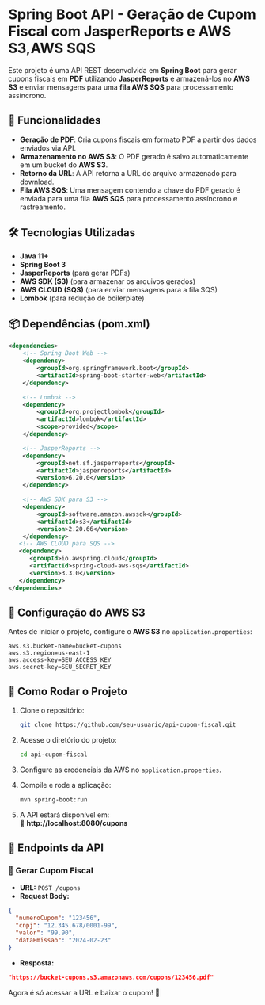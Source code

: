 # Spring Boot API - Geração de Cupom Fiscal com JasperReports e AWS S3,AWS SQS

Este projeto é uma API REST desenvolvida em **Spring Boot** para gerar cupons fiscais em **PDF** utilizando **JasperReports** e armazená-los no **AWS S3** e enviar mensagens para uma **fila AWS SQS** para processamento assíncrono.

## 🚀 Funcionalidades

- **Geração de PDF**: Cria cupons fiscais em formato PDF a partir dos dados enviados via API.
- **Armazenamento no AWS S3**: O PDF gerado é salvo automaticamente em um bucket do **AWS S3**.
- **Retorno da URL**: A API retorna a URL do arquivo armazenado para download.
- **Fila AWS SQS**: Uma mensagem contendo a chave do PDF gerado é enviada para uma fila **AWS SQS** para processamento assíncrono e rastreamento.
## 🛠 Tecnologias Utilizadas

- **Java 11+**
- **Spring Boot 3**
- **JasperReports** (para gerar PDFs)
- **AWS SDK (S3)** (para armazenar os arquivos gerados)
- **AWS CLOUD (SQS)** (para enviar mensagens para a fila SQS)
- **Lombok** (para redução de boilerplate)

## 📦 Dependências (pom.xml)

```xml
<dependencies>
    <!-- Spring Boot Web -->
    <dependency>
        <groupId>org.springframework.boot</groupId>
        <artifactId>spring-boot-starter-web</artifactId>
    </dependency>

    <!-- Lombok -->
    <dependency>
        <groupId>org.projectlombok</groupId>
        <artifactId>lombok</artifactId>
        <scope>provided</scope>
    </dependency>

    <!-- JasperReports -->
    <dependency>
        <groupId>net.sf.jasperreports</groupId>
        <artifactId>jasperreports</artifactId>
        <version>6.20.0</version>
    </dependency>

    <!-- AWS SDK para S3 -->
    <dependency>
        <groupId>software.amazon.awssdk</groupId>
        <artifactId>s3</artifactId>
        <version>2.20.66</version>
    </dependency>
   <!-- AWS CLOUD para SQS -->
   <dependency>
      <groupId>io.awspring.cloud</groupId>
      <artifactId>spring-cloud-aws-sqs</artifactId>
      <version>3.3.0</version>
   </dependency>
</dependencies>
```

## 🔧 Configuração do AWS S3
Antes de iniciar o projeto, configure o **AWS S3** no `application.properties`:

```properties
aws.s3.bucket-name=bucket-cupons
aws.s3.region=us-east-1
aws.access-key=SEU_ACCESS_KEY
aws.secret-key=SEU_SECRET_KEY
```

## 🎯 Como Rodar o Projeto

1. Clone o repositório:
   ```sh
   git clone https://github.com/seu-usuario/api-cupom-fiscal.git
   ```

2. Acesse o diretório do projeto:
   ```sh
   cd api-cupom-fiscal
   ```

3. Configure as credenciais da AWS no `application.properties`.

4. Compile e rode a aplicação:
   ```sh
   mvn spring-boot:run
   ```

5. A API estará disponível em:  
   📍 **http://localhost:8080/cupons**

## 📡 Endpoints da API

### 🔹 **Gerar Cupom Fiscal**

- **URL:** `POST /cupons`
- **Request Body:**

```json
{
  "numeroCupom": "123456",
  "cnpj": "12.345.678/0001-99",
  "valor": "99.90",
  "dataEmissao": "2024-02-23"
}
```

- **Resposta:**

```json
"https://bucket-cupons.s3.amazonaws.com/cupons/123456.pdf"
```

Agora é só acessar a URL e baixar o cupom! 🚀

